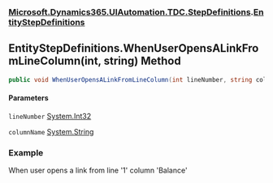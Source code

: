 ### [Microsoft.Dynamics365.UIAutomation.TDC.StepDefinitions](Microsoft.Dynamics365.UIAutomation.TDC.StepDefinitions.md 'Microsoft.Dynamics365.UIAutomation.TDC.StepDefinitions').[EntityStepDefinitions](EntityStepDefinitions.md 'Microsoft.Dynamics365.UIAutomation.TDC.StepDefinitions.EntityStepDefinitions')

## EntityStepDefinitions.WhenUserOpensALinkFromLineColumn(int, string) Method

```csharp
public void WhenUserOpensALinkFromLineColumn(int lineNumber, string columnName);
```
#### Parameters

<a name='Microsoft.Dynamics365.UIAutomation.TDC.StepDefinitions.EntityStepDefinitions.WhenUserOpensALinkFromLineColumn(int,string).lineNumber'></a>

`lineNumber` [System.Int32](https://docs.microsoft.com/en-us/dotnet/api/System.Int32 'System.Int32')

<a name='Microsoft.Dynamics365.UIAutomation.TDC.StepDefinitions.EntityStepDefinitions.WhenUserOpensALinkFromLineColumn(int,string).columnName'></a>

`columnName` [System.String](https://docs.microsoft.com/en-us/dotnet/api/System.String 'System.String')

### Example
When user opens a link from line '1' column 'Balance'